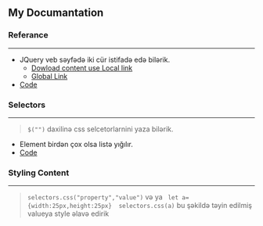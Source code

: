 
## My Documantation
### Referance
***
- JQuery veb səyfədə iki cür istifadə edə bilərik.
    - [Dowload content use Local link](https://github.com/DrMadWill/JavaScript/blob/d80c8fa544c8a683a63aca03985ea396ce11af87/12_JQery/31_12_1_JQuery_Referance.html#L16)
    - [Global Link](https://github.com/DrMadWill/JavaScript/blob/d80c8fa544c8a683a63aca03985ea396ce11af87/12_JQery/31_12_1_JQuery_Referance.html#L19) 
- [Code](https://github.com/DrMadWill/JavaScript/blob/main/12_JQery/31_12_1_JQuery_Referance.html#L16)
### Selectors
***
> `$("")` daxilinə css selcetorlarnini yaza bilərik.
- Element birdən çox olsa listə yığılır.
- [Code](https://github.com/DrMadWill/JavaScript/blob/main/12_JQery/32_12_2_Selectors.html#L26)
### Styling Content
*** 
> `selectors.css("property","value")` və ya ` let a={width:25px,height:25px}  selectors.css(a)`  bu şəkildə təyin edilmiş valueya style əlavə edirik


